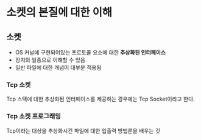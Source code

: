 # 소켓의 본질에 대한 이해

## 소켓

* OS 커널에 구현되어있는 프로토콜 요소에 대한 **추상화된 인터페이스**
* 장치의 일종으로 이해할 수 있음
* 일반 파일에 대한 개념이 대부분 적용됨

### Tcp 소켓

Tcp 스택에 대한 추상화된 인터페이스를 제공하는 경우에는 Tcp Socket이라고 한다.

### Tcp 소켓 프로그래밍

Tcp이라는 대상을 추상화시킨 파일에 대한 입출력 방법론을 배우는 것
